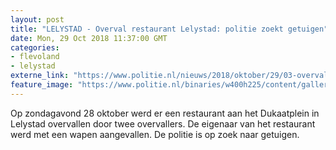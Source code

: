 ```yaml
---
layout: post
title: "LELYSTAD - Overval restaurant Lelystad: politie zoekt getuigen"
date: Mon, 29 Oct 2018 11:37:00 GMT
categories: 
- flevoland 
- lelystad 
externe_link: "https://www.politie.nl/nieuws/2018/oktober/29/03-overval-restaurant-lelystad-politie-zoekt-getuigen.html"
feature_image: "https://www.politie.nl/binaries/w400h225/content/gallery/politie/stockfotos/algemeen/detailopname-van-uniformen-motoragenten.jpg"
---
```


Op zondagavond 28 oktober werd er een restaurant aan het Dukaatplein in Lelystad overvallen door twee overvallers. De eigenaar van het restaurant werd met een wapen aangevallen. De politie is op zoek naar getuigen.
